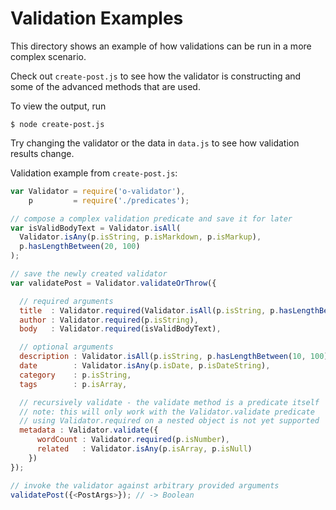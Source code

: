 # Validation Examples

This directory shows an example of how validations can be run in a more complex scenario.

Check out `create-post.js` to see how the validator is constructing and some of the advanced methods that are used.

To view the output, run

```
$ node create-post.js
```

Try changing the validator or the data in `data.js` to see how validation results change.

Validation example from `create-post.js`:

```js
var Validator = require('o-validator'),
    p         = require('./predicates');

// compose a complex validation predicate and save it for later
var isValidBodyText = Validator.isAll(
  Validator.isAny(p.isString, p.isMarkdown, p.isMarkup),
  p.hasLengthBetween(20, 100)
);

// save the newly created validator
var validatePost = Validator.validateOrThrow({

  // required arguments
  title  : Validator.required(Validator.isAll(p.isString, p.hasLengthBetween(5, 30))),
  author : Validator.required(p.isString),
  body   : Validator.required(isValidBodyText),

  // optional arguments
  description : Validator.isAll(p.isString, p.hasLengthBetween(10, 100)),
  date        : Validator.isAny(p.isDate, p.isDateString),
  category    : p.isString,
  tags        : p.isArray,

  // recursively validate - the validate method is a predicate itself
  // note: this will only work with the Validator.validate predicate
  // using Validator.required on a nested object is not yet supported
  metadata : Validator.validate({
      wordCount : Validator.required(p.isNumber),
      related   : Validator.isAny(p.isArray, p.isNull)
    })
});

// invoke the validator against arbitrary provided arguments
validatePost({<PostArgs>}); // -> Boolean
```
